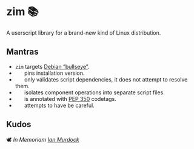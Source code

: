 <!-- This Source Code Form is subject to the terms of the Mozilla Public
   - License, v. 2.0. If a copy of the MPL was not distributed with this
   - file, You can obtain one at https://mozilla.org/MPL/2.0/. -->

# zim 📚
A userscript library for a brand-new kind of Linux distribution.

## Mantras
- `zim` targets [Debian “bullseye”](https://www.debian.org/releases/bullseye/).
-  &nbsp;&nbsp;&nbsp;&nbsp;&nbsp;&nbsp;pins installation version.
-  &nbsp;&nbsp;&nbsp;&nbsp;&nbsp;&nbsp;only validates script dependencies, it does not attempt to resolve them.
-  &nbsp;&nbsp;&nbsp;&nbsp;&nbsp;&nbsp;isolates component operations into separate script files.
-  &nbsp;&nbsp;&nbsp;&nbsp;&nbsp;&nbsp;is annotated with [PEP 350](https://peps.python.org/pep-0350/) codetags.
-  &nbsp;&nbsp;&nbsp;&nbsp;&nbsp;&nbsp;attempts to have be careful.

## Kudos
🕊️ *In Memoriam [Ian Murdock](https://en.wikipedia.org/wiki/Ian_Murdock)*
